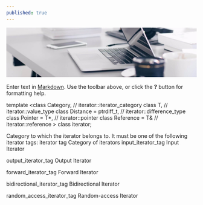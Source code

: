 ```yaml
---
published: true
---
```

[![Benjamin Bannekat ](https://raw.githubusercontent.com/hamid-abbaszadeh/hamid-abbaszadeh.github.io/master/images/post1.jpg)](https://hamid-abbaszadeh.github.io/Trees-Algorithm/)

Enter text in [Markdown](http://daringfireball.net/projects/markdown/). Use the toolbar above, or click the **?** button for formatting help.

template <class Category,              // iterator::iterator_category
          class T,                     // iterator::value_type
          class Distance = ptrdiff_t,  // iterator::difference_type
          class Pointer = T*,          // iterator::pointer
          class Reference = T&         // iterator::reference
          > class iterator;
          
Category to which the iterator belongs to. It must be one of the following iterator tags:
iterator tag	Category of iterators
input_iterator_tag
Input Iterator

output_iterator_tag
Output Iterator

forward_iterator_tag
Forward Iterator

bidirectional_iterator_tag
Bidirectional Iterator

random_access_iterator_tag
Random-access Iterator


